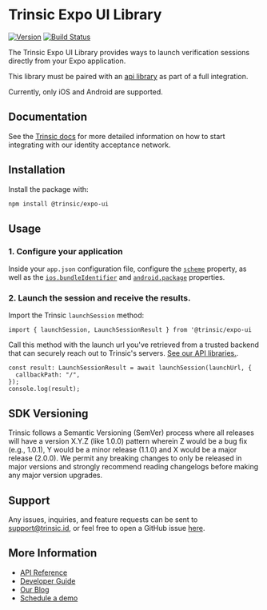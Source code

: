# Trinsic Expo UI Library

[![Version](https://img.shields.io/npm/v/@trinsic/expo-ui.svg)](https://www.npmjs.org/package/@trinsic/expo-ui)
[![Build Status](https://github.com/trinsic-id/sdk/actions/workflows/ui-expo-release.yml/badge.svg)](https://github.com/trinsic-id/sdk/actions?query=branch%main)

The Trinsic Expo UI Library provides ways to launch verification sessions directly from your Expo application.

This library must be paired with an [api library](https://github.com/trinsic-id/sdk#api-libraries) as part of a full integration.

Currently, only iOS and Android are supported.

## Documentation

See the [Trinsic docs](https://docs.trinsic.id/docs/) for more detailed information on how to start integrating with our identity acceptance network.

## Installation

Install the package with:

```sh
npm install @trinsic/expo-ui
```

## Usage

### 1. Configure your application

Inside your `app.json` configuration file, configure the [`scheme`](https://docs.expo.dev/versions/latest/config/app/#scheme) property, as well as the [`ios.bundleIdentifier`](https://docs.expo.dev/versions/latest/config/app/#bundleidentifier) and [`android.package`](https://docs.expo.dev/versions/latest/config/app/#package) properties.

### 2. Launch the session and receive the results.

Import the Trinsic `launchSession` method:

```tsx
import { launchSession, LaunchSessionResult } from '@trinsic/expo-ui
```

Call this method with the launch url you've retrieved from a trusted backend that can securely reach out to Trinsic's servers. [See our API libraries.](https://github.com/trinsic-id/sdk#api-libraries).

```tsx
const result: LaunchSessionResult = await launchSession(launchUrl, {
  callbackPath: "/",
});
console.log(result);
```

## SDK Versioning

Trinsic follows a Semantic Versioning (SemVer) process where all releases will have a version X.Y.Z (like 1.0.0) pattern wherein Z would be a bug fix (e.g., 1.0.1), Y would be a minor release (1.1.0) and X would be a major release (2.0.0). We permit any breaking changes to only be released in major versions and strongly recommend reading changelogs before making any major version upgrades.

## Support

Any issues, inquiries, and feature requests can be sent to [support@trinsic.id](mailto:support@trinsic.id), or feel free to open a GitHub issue [here](https://github.com/trinsic-id/sdk/issues).

## More Information

- [API Reference](https://docs.trinsic.id/reference)
- [Developer Guide](https://docs.trinsic.id/docs/developer-tools)
- [Our Blog](https://trinsic.id/blog/)
- [Schedule a demo](https://trinsic.id/contact/)
